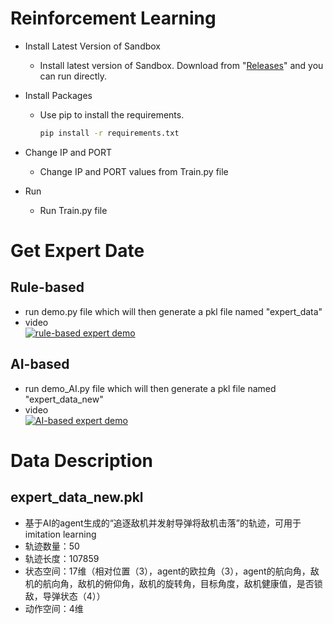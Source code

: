 
# Reinforcement Learning

* Install Latest Version of Sandbox
  
  * Install latest version of Sandbox. Download from "[Releases](https://github.com/harfang3d/dogfight-sandbox-hg2/releases/tag/v1.3.0)" and you can run directly.

* Install Packages
  * Use pip to install the requirements.

    ~~~bash
    pip install -r requirements.txt
    ~~~
* Change IP and PORT
  * Change IP and PORT values from Train.py file
* Run
  * Run Train.py file


# Get Expert Date

## Rule-based
* run demo.py file which will then generate a pkl file named "expert_data"
* video</br>[![rule-based expert demo](https://github.com/zrc0622/harfang-sandbox/blob/master/pictures/1.jpg)](https://www.youtube.com/watch?v=i6DAneyneh8 "rule-based expert demo")
## AI-based
* run demo_AI.py file which will then generate a pkl file named "expert_data_new"
* video</br>[![AI-based expert demo](https://github.com/zrc0622/harfang-sandbox/blob/master/pictures/2.jpg)](https://www.youtube.com/watch?v=uQKoI0rQC2k "AI-based expert demo")
# Data Description
## expert_data_new.pkl
* 基于AI的agent生成的“追逐敌机并发射导弹将敌机击落”的轨迹，可用于imitation learning
* 轨迹数量：50
* 轨迹长度：107859
* 状态空间：17维（相对位置（3），agent的欧拉角（3），agent的航向角，敌机的航向角，敌机的俯仰角，敌机的旋转角，目标角度，敌机健康值，是否锁敌，导弹状态（4））
* 动作空间：4维

  